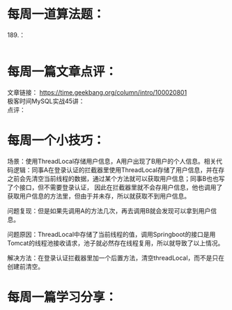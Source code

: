 # 每周一道算法题：
189.：
```java

```
# 每周一篇文章点评：
文章链接： https://time.geekbang.org/column/intro/100020801</br>
极客时间MySQL实战45讲：</br>
点评：

# 每周一个小技巧：
场景：使用ThreadLocal存储用户信息，A用户出现了B用户的个人信息。相关代码逻辑：同事A在登录认证的拦截器里使用ThreadLocal存储了用户信息，并在存之前会先清空当前线程的数据，通过某个方法就可以获取用户信息；同事B也也写了个接口，但不需要登录认证，
因此在拦截器里就不会存用户信息，他也调用了获取用户信息的方法里，但由于并未存，所以就获取不到用户信息。</br>

问题复现：但是如果先调用A的方法几次，再去调用B就会发现可以拿到用户信息。</br>

问题原因：ThreadLocal中存储了当前线程的值，调用Springboot的接口是用Tomcat的线程池接收请求，池子就必然存在线程复用，所以就导致了以上情况。</br>

解决方法：在登录认证拦截器里加一个后置方法，清空threadLocal，而不是只在创建前清空。<br>

# 每周一篇学习分享：

